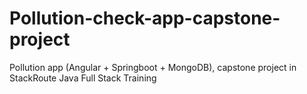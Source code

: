 # Pollution-check-app-capstone-project
Pollution app (Angular + Springboot + MongoDB), capstone project in StackRoute Java Full Stack Training
